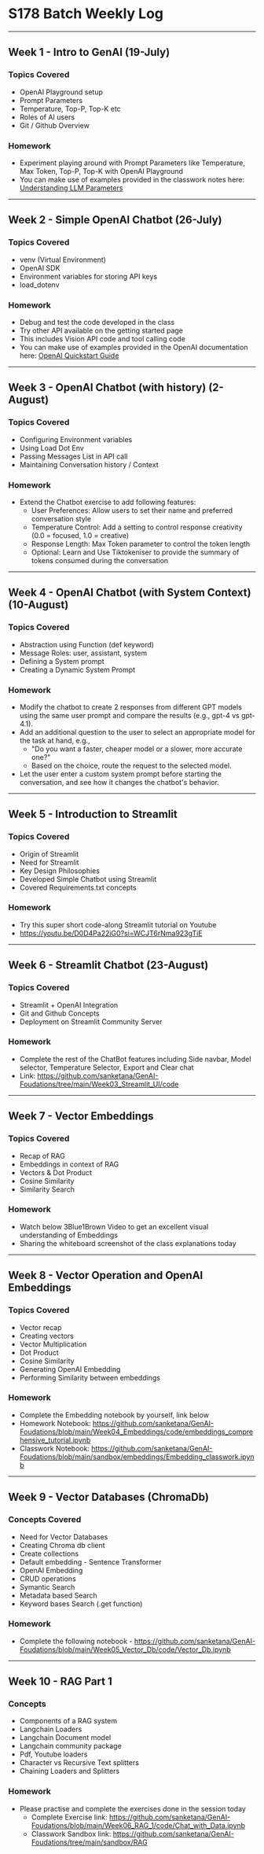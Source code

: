 # S178 Batch Weekly Log

---

## Week 1 - Intro to GenAI (19-July)

### Topics Covered
- OpenAI Playground setup
- Prompt Parameters
- Temperature, Top-P, Top-K etc
- Roles of AI users
- Git / Github Overview

### Homework
- Experiment playing around with Prompt Parameters like Temperature, Max Token, Top-P, Top-K with OpenAI Playground
- You can make use of examples provided in the classwork notes here: [Understanding LLM Parameters](https://github.com/sanketana/GenAI-Foudations/blob/main/Week01_Intro_GenAI/notes.md#understanding-llm-parameters)

---

## Week 2 - Simple OpenAI Chatbot (26-July)

### Topics Covered
- venv (Virtual Environment)
- OpenAI SDK
- Environment variables for storing API keys
- load_dotenv

### Homework
- Debug and test the code developed in the class
- Try other API available on the getting started page
- This includes Vision API code and tool calling code
- You can make use of examples provided in the OpenAI documentation here: [OpenAI Quickstart Guide](https://platform.openai.com/docs/quickstart?api-mode=responses)

---

## Week 3 - OpenAI Chatbot (with history) (2-August)

### Topics Covered
- Configuring Environment variables
- Using Load Dot Env
- Passing Messages List in API call
- Maintaining Conversation history / Context

### Homework
- Extend the Chatbot exercise to add following features:
  - User Preferences: Allow users to set their name and preferred conversation style
  - Temperature Control: Add a setting to control response creativity (0.0 = focused, 1.0 = creative)
  - Response Length: Max Token parameter to control the token length
  - Optional: Learn and Use Tiktokeniser to provide the summary of tokens consumed during the conversation

---

## Week 4 - OpenAI Chatbot (with System Context) (10-August)

### Topics Covered
- Abstraction using Function (def keyword)
- Message Roles: user, assistant, system
- Defining a System prompt
- Creating a Dynamic System Prompt

### Homework
- Modify the chatbot to create 2 responses from different GPT models using the same user prompt and compare the results (e.g., gpt-4 vs gpt-4.1).
- Add an additional question to the user to select an appropriate model for the task at hand, e.g.,
  - "Do you want a faster, cheaper model or a slower, more accurate one?"
  - Based on the choice, route the request to the selected model.
- Let the user enter a custom system prompt before starting the conversation, and see how it changes the chatbot's behavior.

---

## Week 5 - Introduction to Streamlit

### Topics Covered
- Origin of Streamlit
- Need for Streamlit
- Key Design Philosophies
- Developed Simple Chatbot using Streamlit
- Covered Requirements.txt concepts

### Homework
- Try this super short code-along Streamlit tutorial on Youtube
- https://youtu.be/D0D4Pa22iG0?si=WCJT6rNma923gTiE

---

## Week 6 - Streamlit Chatbot (23-August)

### Topics Covered
- Streamlit + OpenAI Integration
- Git and Github Concepts
- Deployment on Streamlit Community Server

### Homework
- Complete the rest of the ChatBot features including Side navbar, Model selector, Temperature Selector, Export and Clear chat
- Link: https://github.com/sanketana/GenAI-Foudations/tree/main/Week03_Streamlit_UI/code

---

## Week 7 - Vector Embeddings

### Topics Covered
- Recap of RAG
- Embeddings in context of RAG
- Vectors & Dot Product
- Cosine Similarity
- Similarity Search

### Homework
- Watch below 3Blue1Brown Video to get an excellent visual understanding of Embeddings
- Sharing the whiteboard screenshot of the class explanations today

---

## Week 8 - Vector Operation and OpenAI Embeddings

### Topics Covered
- Vector recap
- Creating vectors
- Vector Multiplication
- Dot Product
- Cosine Similarity
- Generating OpenAI Embedding
- Performing Similarity between embeddings

### Homework
- Complete the Embedding notebook by yourself, link below
- Homework Notebook: https://github.com/sanketana/GenAI-Foudations/blob/main/Week04_Embeddings/code/embeddings_comprehensive_tutorial.ipynb
- Classwork Notebook: https://github.com/sanketana/GenAI-Foudations/blob/main/sandbox/embeddings/Embedding_classwork.ipynb

---

## Week 9 - Vector Databases (ChromaDb)

### Concepts Covered
- Need for Vector Databases
- Creating Chroma db client
- Create collections
- Default embedding - Sentence Transformer
- OpenAI Embedding
- CRUD operations
- Symantic Search
- Metadata based Search
- Keyword bases Search (.get function)

### Homework
- Complete the following notebook - https://github.com/sanketana/GenAI-Foudations/blob/main/Week05_Vector_Db/code/Vector_Db.ipynb

---

## Week 10 - RAG Part 1

### Concepts
- Components of a RAG system
- Langchain Loaders
- Langchain Document model
- Langchain community package
- Pdf, Youtube loaders
- Character vs Recursive Text splitters
- Chaining Loaders and Splitters

### Homework
- Please practise and complete the exercises done in the session today
  - Complete Exercise link: https://github.com/sanketana/GenAI-Foudations/blob/main/Week06_RAG_1/code/Chat_with_Data.ipynb
  - Classwork Sandbox link: https://github.com/sanketana/GenAI-Foudations/tree/main/sandbox/RAG
